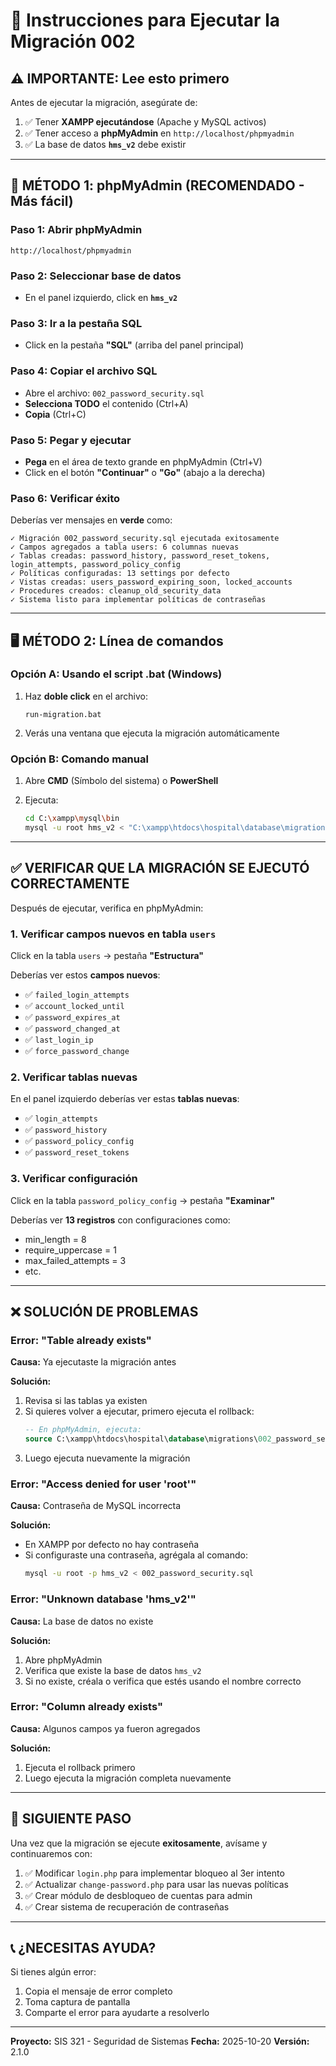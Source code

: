 # 🚀 Instrucciones para Ejecutar la Migración 002

## ⚠️ IMPORTANTE: Lee esto primero

Antes de ejecutar la migración, asegúrate de:

1. ✅ Tener **XAMPP ejecutándose** (Apache y MySQL activos)
2. ✅ Tener acceso a **phpMyAdmin** en `http://localhost/phpmyadmin`
3. ✅ La base de datos **`hms_v2`** debe existir

---

## 📝 MÉTODO 1: phpMyAdmin (RECOMENDADO - Más fácil)

### Paso 1: Abrir phpMyAdmin
```
http://localhost/phpmyadmin
```

### Paso 2: Seleccionar base de datos
- En el panel izquierdo, click en **`hms_v2`**

### Paso 3: Ir a la pestaña SQL
- Click en la pestaña **"SQL"** (arriba del panel principal)

### Paso 4: Copiar el archivo SQL
- Abre el archivo: `002_password_security.sql`
- **Selecciona TODO** el contenido (Ctrl+A)
- **Copia** (Ctrl+C)

### Paso 5: Pegar y ejecutar
- **Pega** en el área de texto grande en phpMyAdmin (Ctrl+V)
- Click en el botón **"Continuar"** o **"Go"** (abajo a la derecha)

### Paso 6: Verificar éxito
Deberías ver mensajes en **verde** como:
```
✓ Migración 002_password_security.sql ejecutada exitosamente
✓ Campos agregados a tabla users: 6 columnas nuevas
✓ Tablas creadas: password_history, password_reset_tokens, login_attempts, password_policy_config
✓ Políticas configuradas: 13 settings por defecto
✓ Vistas creadas: users_password_expiring_soon, locked_accounts
✓ Procedures creados: cleanup_old_security_data
✓ Sistema listo para implementar políticas de contraseñas
```

---

## 🖥️ MÉTODO 2: Línea de comandos

### Opción A: Usando el script .bat (Windows)

1. Haz **doble click** en el archivo:
   ```
   run-migration.bat
   ```

2. Verás una ventana que ejecuta la migración automáticamente

### Opción B: Comando manual

1. Abre **CMD** (Símbolo del sistema) o **PowerShell**

2. Ejecuta:
   ```bash
   cd C:\xampp\mysql\bin
   mysql -u root hms_v2 < "C:\xampp\htdocs\hospital\database\migrations\002_password_security.sql"
   ```

---

## ✅ VERIFICAR QUE LA MIGRACIÓN SE EJECUTÓ CORRECTAMENTE

Después de ejecutar, verifica en phpMyAdmin:

### 1. Verificar campos nuevos en tabla `users`

Click en la tabla `users` → pestaña **"Estructura"**

Deberías ver estos **campos nuevos**:
- ✅ `failed_login_attempts`
- ✅ `account_locked_until`
- ✅ `password_expires_at`
- ✅ `password_changed_at`
- ✅ `last_login_ip`
- ✅ `force_password_change`

### 2. Verificar tablas nuevas

En el panel izquierdo deberías ver estas **tablas nuevas**:
- ✅ `login_attempts`
- ✅ `password_history`
- ✅ `password_policy_config`
- ✅ `password_reset_tokens`

### 3. Verificar configuración

Click en la tabla `password_policy_config` → pestaña **"Examinar"**

Deberías ver **13 registros** con configuraciones como:
- min_length = 8
- require_uppercase = 1
- max_failed_attempts = 3
- etc.

---

## ❌ SOLUCIÓN DE PROBLEMAS

### Error: "Table already exists"
**Causa:** Ya ejecutaste la migración antes

**Solución:**
1. Revisa si las tablas ya existen
2. Si quieres volver a ejecutar, primero ejecuta el rollback:
   ```sql
   -- En phpMyAdmin, ejecuta:
   source C:\xampp\htdocs\hospital\database\migrations\002_password_security_rollback.sql
   ```
3. Luego ejecuta nuevamente la migración

### Error: "Access denied for user 'root'"
**Causa:** Contraseña de MySQL incorrecta

**Solución:**
- En XAMPP por defecto no hay contraseña
- Si configuraste una contraseña, agrégala al comando:
  ```bash
  mysql -u root -p hms_v2 < 002_password_security.sql
  ```

### Error: "Unknown database 'hms_v2'"
**Causa:** La base de datos no existe

**Solución:**
1. Abre phpMyAdmin
2. Verifica que existe la base de datos `hms_v2`
3. Si no existe, créala o verifica que estés usando el nombre correcto

### Error: "Column already exists"
**Causa:** Algunos campos ya fueron agregados

**Solución:**
1. Ejecuta el rollback primero
2. Luego ejecuta la migración completa nuevamente

---

## 🎯 SIGUIENTE PASO

Una vez que la migración se ejecute **exitosamente**, avísame y continuaremos con:

1. ✅ Modificar `login.php` para implementar bloqueo al 3er intento
2. ✅ Actualizar `change-password.php` para usar las nuevas políticas
3. ✅ Crear módulo de desbloqueo de cuentas para admin
4. ✅ Crear sistema de recuperación de contraseñas

---

## 📞 ¿NECESITAS AYUDA?

Si tienes algún error:
1. Copia el mensaje de error completo
2. Toma captura de pantalla
3. Comparte el error para ayudarte a resolverlo

---

**Proyecto:** SIS 321 - Seguridad de Sistemas
**Fecha:** 2025-10-20
**Versión:** 2.1.0
